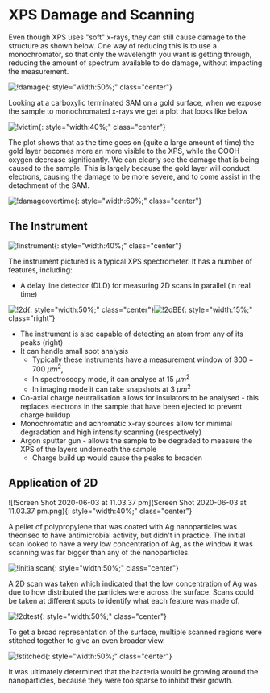 # XPS Damage and Scanning

Even though XPS uses "soft" x-rays, they can still cause damage to the structure as shown below. One way of reducing this is to use a monochromator, so that only the wavelength you want is getting through, reducing the amount of spectrum available to do damage, without impacting the measurement.

![!damage](damage.png){: style="width:50%;" class="center"}

Looking at a carboxylic terminated SAM on a gold surface, when we expose the sample to monochromated x-rays we get a plot that looks like below

![!victim](victim.png){: style="width:40%;" class="center"}

The plot shows that as the time goes on (quite a large amount of time) the gold layer becomes more an more visible to the XPS, while the COOH oxygen decrease significantly. We can clearly see the damage that is being caused to the sample. This is largely because the gold layer will conduct electrons, causing the damage to be more severe, and to come assist in the detachment of the SAM.

![!damageovertime](damageovertime.png){: style="width:60%;" class="center"}

## The Instrument

![!instrument](instrument.png){: style="width:40%;" class="center"}

The instrument pictured is a typical XPS spectrometer. It has a number of features, including:

* A delay line detector (DLD) for measuring 2D scans in parallel (in real time)

![!2d](2d.png){: style="width:50%;" class="center"}![!2dBE](2dBE.png){: style="width:15%;" class="right"}

* The instrument is also capable of detecting an atom from any of its peaks (right)
* It can handle small spot analysis
  * Typically these instruments have a measurement window of $300-700\:\mu m^2$, 
  * In spectroscopy mode, it can analyse at $15\:\mu m^2$
  * In imaging mode it can take snapshots at $3\:\mu m^2$
* Co-axial charge neutralisation allows for insulators to be analysed - this replaces electrons in the sample that have been ejected to prevent charge buildup
* Monochromatic and achromatic x-ray sources allow for minimal degradation and high intensity scanning (respectively)
* Argon sputter gun - allows the sample to be degraded to measure the XPS of the layers underneath the sample
  * Charge build up would cause the peaks to broaden


## Application of 2D

![!Screen Shot 2020-06-03 at 11.03.37 pm](Screen Shot 2020-06-03 at 11.03.37 pm.png){: style="width:40%;" class="center"}

A pellet of polypropylene that was coated with Ag nanoparticles was theorised to have antimicrobial activity, but didn't in practice. The initial scan looked to have a very low concentration of Ag, as the window it was scanning was far bigger than any of the nanoparticles.

![!initialscan](initialscan.png){: style="width:50%;" class="center"}

A 2D scan was taken which indicated that the low concentration of Ag was due to how distributed the particles were across the surface. Scans could be taken at different spots to identify what each feature was made of.

![!2dtest](2dtest.png){: style="width:50%;" class="center"}

To get a broad representation of the surface, multiple scanned regions were stitched together to give an even broader view.

![!stitched](stitched.png){: style="width:50%;" class="center"}

It was ultimately determined that the bacteria would be growing around the nanoparticles, because they were too sparse to inhibit their growth.

